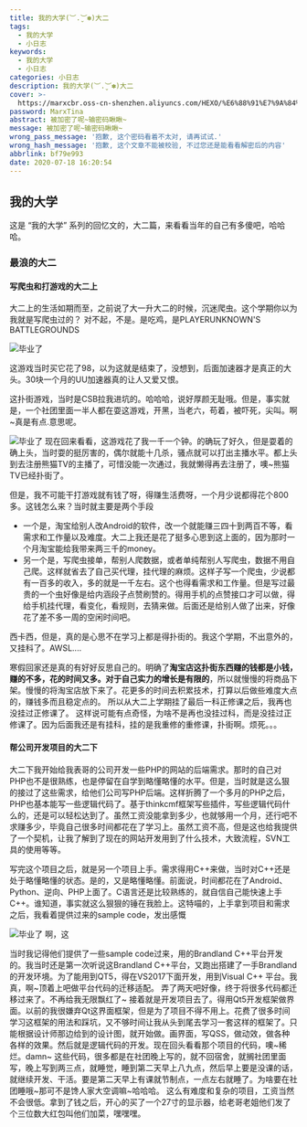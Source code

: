 ```yaml
---
title: 我的大学(︶.̮︶✽)大二
tags:
  - 我的大学
  - 小日志
keywords:
  - 我的大学
  - 小日志
categories: 小日志
description: 我的大学(︶.̮︶✽)大二
cover: >-
  https://marxcbr.oss-cn-shenzhen.aliyuncs.com/HEXO/%E6%88%91%E7%9A%84%E5%A4%A7%E5%AD%A6--%E5%A4%A7%E4%B8%80/92c4f009f85b41688ab561771553d8f6.png
password: MarxTina
abstract: 被加密了呢~输密码瞅瞅~
message: 被加密了呢~输密码瞅瞅~
wrong_pass_message: '抱歉, 这个密码看着不太对, 请再试试.'
wrong_hash_message: '抱歉, 这个文章不能被校验, 不过您还是能看看解密后的内容'
abbrlink: bf79e993
date: 2020-07-18 16:20:54
---
```


## 我的大学

这是 “我的大学” 系列的回忆文的，大二篇，来看看当年的自己有多傻吧，哈哈哈。

### 最浪的大二

#### 写爬虫和打游戏的大二上

大二上的生活如期而至，之前说了大一升大二的时候，沉迷爬虫。这个学期你以为我就是写爬虫过的？
对不起，不是。是吃鸡，是PLAYERUNKNOWN'S BATTLEGROUNDS

![毕业了](https://marxcbr.oss-cn-shenzhen.aliyuncs.com/HEXO/%E6%AF%95%E4%B8%9A%E4%BA%86/1ab362fb1db9f46dc3490bf8d327aaca.png)

这游戏当时买它花了98，以为这就是结束了，没想到，后面加速器才是真正的大头。30块一个月的UU加速器真的让人又爱又恨。

这扑街游戏，当时是CSB拉我进坑的。哈哈哈，说好厚颜无耻哦。但是，事实就是，一个社团里面一半人都在耍这游戏，开黑，当老六，苟着，被吓死，尖叫。啊\~真是有点.意思呢。

![毕业了](https://marxcbr.oss-cn-shenzhen.aliyuncs.com/HEXO/%E6%AF%95%E4%B8%9A%E4%BA%86/8d32e6738d67ed2f390ba2759904258b.png)
现在回来看看，这游戏花了我一千一个钟。的确玩了好久，但是耍着的确上头，当时耍的挺厉害的，偶尔就能十几杀，骚点就可以打出主播水平。都上头到去注册熊猫TV的主播了，可惜没能一次通过，我就懒得再去注册了，噢\~熊猫TV已经扑街了。

但是，我不可能干打游戏就有钱了呀，得赚生活费呀，一个月少说都得花个800多。这钱怎么来？当时就主要是两个手段
- 一个是，淘宝给别人改Android的软件，改一个就能赚三四十到两百不等，看需求和工作量以及难度。大二上我还是花了挺多心思到这上面的，因为那时一个月淘宝能给我带来两三千的money。
- 另一个是，写爬虫接单，帮别人爬数据，或者单纯帮别人写爬虫，数据不用自己爬。这样就省去了自己买代理，挂代理的麻烦。这样子写一个爬虫，少说都有一百多的收入，多的就是一千左右。这个也得看需求和工作量。但是写过最贵的一个虫好像是给内涵段子点赞刷赞的。得用手机的点赞接口才可以做，得给手机挂代理，看变化，看规则，去猜来做。后面还是给别人做了出来，好像花了差不多一周的空闲时间吧。

西卡西，但是，真的是心思不在学习上都是得扑街的。我这个学期，不出意外的，又挂科了。AWSL....

寒假回家还是真的有好好反思自己的。明确了**淘宝店这扑街东西赚的钱都是小钱，赚的不多，花的时间又多。对于自己实力的增长是有限的**，所以就慢慢的将商品下架。慢慢的将淘宝店放下来了。花更多的时间去积累技术，打算以后做些难度大点的，赚钱多而且稳定点的。
所以从大二上学期挂了最后一科正修课之后，我再也没挂过正修课了。
这样说可能有点奇怪，为啥不是再也没挂过科，而是没挂过正修课了。因为后面我还是有挂科，挂的是我重修的重修课，扑街啊。烦死。。。

#### 帮公司开发项目的大二下

大二下我开始给我表哥的公司开发一些PHP的网站的后端需求。那时的自己对PHP也不是很熟练，也是停留在自学到略懂略懂的水平。但是，当时就是这么狠的接过了这些需求，给他们公司写PHP后端。这样折腾了一个多月的PHP之后，PHP也基本能写一些逻辑代码了。基于thinkcmf框架写些插件，写些逻辑代码什么的，还是可以轻松达到了。虽然工资没能拿到多少，也就够用一个月，还行吧不求赚多少，毕竟自己很多时间都花在了学习上。虽然工资不高，但是这也给我提供了一个契机，让我了解到了现在的网站开发用到了什么技术，大致流程，SVN工具的使用等等。

写完这个项目之后，就是另一个项目上手。需求得用C++来做，当时对C++还是处于略懂略懂的状态。是的，又是略懂略懂。前面说，时间都花在了Android、Python、逆向、PHP上面了。C语言还是比较熟练的，就自信自己能快速上手C++。谁知道，事实就这么狠狠的锤在我脸上。这特喵的，上手拿到项目和需求之后，我看着提供过来的sample code，发出感慨

![毕业了](https://marxcbr.oss-cn-shenzhen.aliyuncs.com/HEXO/%E6%AF%95%E4%B8%9A%E4%BA%86/19fba1f5cb8edde2b8ad4b8aaf6416b5.png)
啊，这

当时我记得他们提供了一些sample code过来，用的Brandland C++平台开发的。我当时还是第一次听说这Brandland C++平台，又跑出搭建了一手Brandland的开发环境。为了能用到QT5，得在VS2017下面开发，用到Visual C++ 平台。我真，啊\~顶着上吧做平台代码的迁移适配。
弄了两天吧好像，终于将很多代码都迁移过来了。不再给我无限飘红了\~
接着就是开发项目去了。得用Qt5开发框架做界面。以前的我很嫌弃Qt这界面框架，但是为了项目不得不用上。花费了很多时间学习这框架的用法和踩坑，又不够时间让我从头到尾去学习一套这样的框架了。只能根据设计师那边给到的设计图，就开始做。画界面，写QSS，做动效，做各种各样的效果。然后就是逻辑代码的开发。现在回头看看那个项目的代码，噢\~稀烂。damn\~
这些代码，很多都是在社团晚上写的，就不回宿舍，就搁社团里面写，晚上写到两三点，就睡觉，睡到第二天早上八九点，然后早上要是没课的话，就继续开发、干活。要是第二天早上有课就节制点，一点左右就睡了。为啥要在社团睡哦\~那可不是馋人家大空调嘛\~哈哈哈。
这么有难度和复杂的项目，工资当然不会很低。拿到了钱之后，开心的买了一个27寸的显示器，给老哥老姐他们发了个三位数大红包叫他们加菜，嘿嘿嘿。